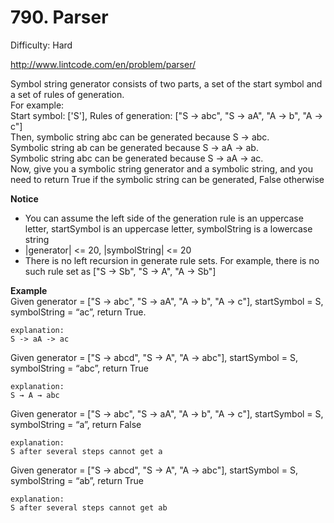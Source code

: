 # 790. Parser

Difficulty: Hard

http://www.lintcode.com/en/problem/parser/

Symbol string generator consists of two parts, a set of the start symbol and a set of rules of generation.  
For example:  
Start symbol: ['S'], Rules of generation: ["S → abc", "S → aA", "A → b", "A → c"]  
Then, symbolic string abc can be generated because S → abc.  
Symbolic string ab can be generated because S → aA → ab.  
Symbolic string abc can be generated because S → aA → ac.  
Now, give you a symbolic string generator and a symbolic string, and you need to return True if the symbolic string can be generated, False otherwise

**Notice**  
* You can assume the left side of the generation rule is an uppercase letter, startSymbol is an uppercase letter, symbolString is a lowercase string
* |generator| <= 20, |symbolString| <= 20
* There is no left recursion in generate rule sets. For example, there is no such rule set as ["S → Sb", "S → A", "A → Sb"]

**Example**  
Given generator = ["S → abc", "S → aA", "A → b", "A → c"], startSymbol = S, symbolString = “ac”, return True.
```
explanation:
S -> aA -> ac
```
Given generator = ["S → abcd", "S → A", "A → abc"], startSymbol = S, symbolString = “abc”, return True
```
explanation:
S → A → abc
```
Given generator = ["S → abc", "S → aA", "A → b", "A → c"], startSymbol = S, symbolString = “a”, return False
```
explanation:
S after several steps cannot get a
```
Given generator = ["S → abcd", "S → A", "A → abc"], startSymbol = S, symbolString = “ab”, return True
```
explanation:
S after several steps cannot get ab
```
